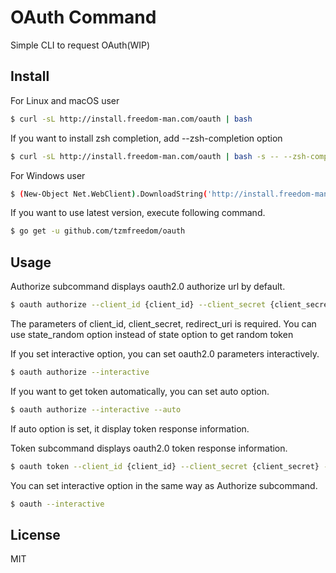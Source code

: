 # OAuth Command

Simple CLI to request OAuth(WIP)

## Install

For Linux and macOS user
```bash
$ curl -sL http://install.freedom-man.com/oauth | bash
```

If you want to install zsh completion, add --zsh-completion option
```bash
$ curl -sL http://install.freedom-man.com/oauth | bash -s -- --zsh-completion
```

For Windows user
```bash
$ (New-Object Net.WebClient).DownloadString('http://install.freedom-man.com/oauth.ps1') | iex
```

If you want to use latest version, execute following command.
```bash
$ go get -u github.com/tzmfreedom/oauth
```

## Usage

Authorize subcommand displays oauth2.0 authorize url by default.
```bash
$ oauth authorize --client_id {client_id} --client_secret {client_secret} --redirect_uri {uri} --scope {scope} --state {state}
```
The parameters of client_id, client_secret, redirect_uri is required.
You can use state_random option instead of state option to get random token

If you set interactive option, you can set oauth2.0 parameters interactively.
```bash
$ oauth authorize --interactive
```

If you want to get token automatically, you can set auto option.
```bash
$ oauth authorize --interactive --auto
```
If auto option is set, it display token response information.

Token subcommand displays oauth2.0 token response information.
```bash
$ oauth token --client_id {client_id} --client_secret {client_secret} --redirect_uri {uri} --code {code} --state {state}
```

You can set interactive option in the same way as Authorize subcommand.
```bash
$ oauth --interactive
```

## License

MIT
